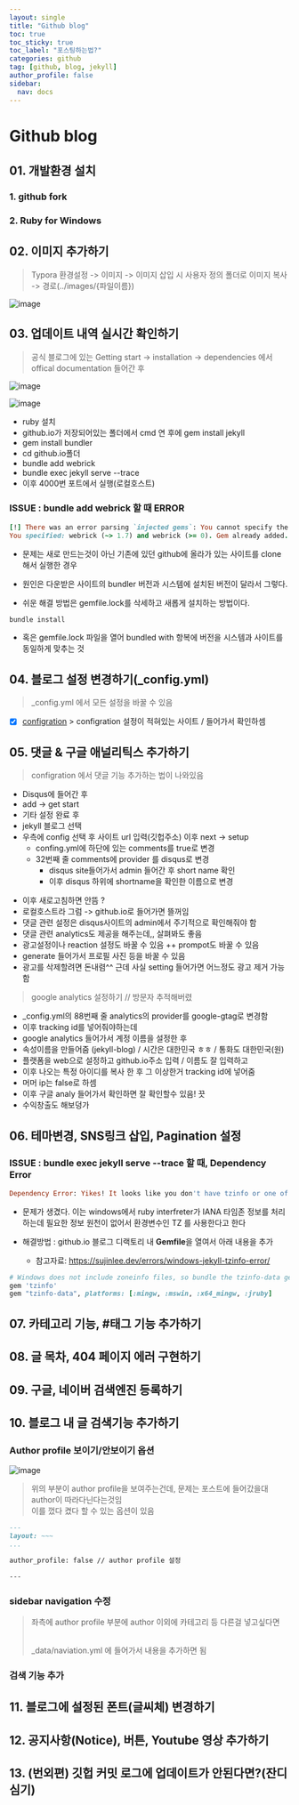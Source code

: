 ```yaml
---
layout: single
title: "Github blog"
toc: true
toc_sticky: true
toc_label: "포스팅하는법?"
categories: github
tag: [github, blog, jekyll]
author_profile: false
sidebar:
  nav: docs
---
```


# Github blog

## 01. 개발환경 설치

### 1. github fork

### 2. Ruby for Windows

## 02. 이미지 추가하기

> Typora 환경설정 -> 이미지 -> 이미지 삽입 시 사용자 정의 폴더로 이미지 복사 -> 경로(../images/{파일이름})

![image](../../images/2022-09-02-posting/image-20220903002548810.png)

## 03. 업데이트 내역 실시간 확인하기

> 공식 블로그에 있는 Getting start -> installation -> dependencies 에서 offical documentation 들어간 후

![image](../../images/2022-09-02-posting/image-20220903002812337.png)

![image](../../images/2022-09-02-posting/image-20220903003248865.png)

- ruby 설치
- github.io가 저장되어있는 폴더에서 cmd 연 후에 gem install jekyll
- gem install bundler
- cd github.io폴더
- bundle add webrick
- bundle exec jekyll serve --trace
- 이후 4000번 포트에서 실행(로컬호스트)

### ISSUE : bundle add webrick 할 때 ERROR

```ruby
[!] There was an error parsing `injected gems`: You cannot specify the same gem twice with different version requirements.
You specified: webrick (~> 1.7) and webrick (>= 0). Gem already added. Bundler cannot continue.
```

- 문제는 새로 만드는것이 아닌 기존에 있던 github에 올라가 있는 사이트를 clone 해서 실행한 경우
- 원인은 다운받은 사이트의 bundler 버전과 시스템에 설치된 버전이 달라서 그렇다.

- 쉬운 해결 방법은 gemfile.lock를 삭세하고 새롭게 설치하는 방법이다.
  
```ruby
bundle install
```

- 혹은 gemfile.lock 파일을 열어 bundled with 항복에 버전을 시스템과 사이트를 동일하게 맞추는 것 


## 04. 블로그 설정 변경하기(\_config.yml)

> \_config.yml 에서 모든 설정을 바꿀 수 있음

- [x] [configration](https://mmistakes.github.io/minimal-mistakes/docs/configuration/) > configration 설정이 적혀있는 사이트 / 들어가서 확인하셈

## 05. 댓글 & 구글 애널리틱스 추가하기

> configration 에서 댓글 기능 추가하는 법이 나와있음

- Disqus에 들어간 후
- add -> get start
- 기타 설정 완료 후
- jekyll 블로그 선택
- 우측에 config 선택 후 사이트 url 입력(깃헙주소) 이후 next -> setup
  - confing.yml에 하단에 있는 comments를 true로 변경
  - 32번째 줄 comments에 provider 를 disqus로 변경
    - disqus site들어가서 admin 들어간 후 short name 확인
    - 이후 disqus 하위에 shortname을 확인한 이름으로 변경

* 이후 새로고침하면 안뜸 ?
* 로컬호스트라 그럼 -> github.io로 들어가면 뜰꺼임
* 댓글 관련 설정은 disqus사이트의 admin에서 주기적으로 확인해줘야 함
* 댓글 관련 analytics도 제공을 해주는데,, 살펴봐도 좋음
* 광고설정이나 reaction 설정도 바꿀 수 있음 ++ prompot도 바꿀 수 있음
* generate 들어가서 프로필 사진 등을 바꿀 수 있음
* 광고를 삭제할려면 돈내렴^^ 근데 사실 setting 들어가면 어느정도 광고 제거 가능함

> google analytics 설정하기 // 방문자 추적해버렸

- \_config.yml의 88번째 줄 analytics의 provider를 google-gtag로 변경함
- 이후 tracking id를 넣어줘야하는데
- google analytics 들어가서 계정 이름을 설정한 후
- 속성이름을 만들어줌 (jekyll-blog) / 시간은 대한민국 ㅎㅎ / 통화도 대한민국(원)
- 플랫폼을 web으로 설정하고 github.io주소 입력 / 이름도 잘 입력하고
- 이후 나오는 특정 아이디를 복사 한 후 그 이상한거 tracking id에 넣어줌
- 머머 ip는 false로 하셈
- 이후 구글 analy 들어가서 확인하면 잘 확인할수 있음! 끗
- 수익창출도 해보덩가

## 06. 테마변경, SNS링크 삽입, Pagination 설정

### ISSUE : bundle exec jekyll serve --trace 할 때, Dependency Error

```ruby
Dependency Error: Yikes! It looks like you don't have tzinfo or one of its dependencies installed. In order to use Jekyll as currently configured, you'll need to install this gem. If you've run Jekyll with `bundle exec`, ensure that you have included the tzinfo gem in your Gemfile as well. The full error message from Ruby is: 'cannot load such file -- tzinfo' If you run into trouble, you can find helpful resources at https://jekyllrb.com/help/!
```

- 문제가 생겼다. 이는 windows에서 ruby interfreter가 IANA 타임존 정보를 처리하는데 필요한 정보 원천이 없어서 환경변수인 TZ 를 사용한다고 한다

- 해결방법 : github.io 블로그 디랙토리 내 **Gemfile**을 열여서 아래 내용을 추가
  - 참고자료: https://sujinlee.dev/errors/windows-jekyll-tzinfo-error/

```ruby
# Windows does not include zoneinfo files, so bundle the tzinfo-data gem
gem 'tzinfo'
gem "tzinfo-data", platforms: [:mingw, :mswin, :x64_mingw, :jruby]
```

## 07. 카테고리 기능, #태그 기능 추가하기

## 08. 글 목차, 404 페이지 에러 구현하기

## 09. 구글, 네이버 검색엔진 등록하기

## 10. 블로그 내 글 검색기능 추가하기

### Author profile 보이기/안보이기 옵션

![image](../../images/2022-09-02-posting/image-20220904120330455.png)

> 위의 부분이 author profile을 보여주는건데, 문제는 포스트에 들어갔을대 author이 따라다닌다는것임 <br>이를 껐다 켰다 할 수 있는 옵션이 있음

```md
---
layout: ~~~
...

author_profile: false // author profile 설정

---
```

### sidebar navigation 수정

> 좌측에 author profile 부분에 author 이외에 카테고리 등 다른걸 넣고싶다면
>
> <br> \_data/naviation.yml 에 들어가서 내용을 추가하면 됨

### 검색 기능 추가

## 11. 블로그에 설정된 폰트(글씨체) 변경하기

## 12. 공지사항(Notice), 버튼, Youtube 영상 추가하기

## 13. (번외편) 깃헙 커밋 로그에 업데이트가 안된다면?(잔디심기)
